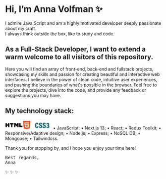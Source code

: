 # Hi, I’m Anna Volfman ✨
I admire Java Script and am a highly motivated developer deeply passionate about my craft.
<br> I always think outside the box, like to study and code.
## As a Full-Stack Developer, I want to extend a warm welcome to all visitors of this repository.
Here you will find an array of front-end, back-end and fullstack projects, showcasing my skills and passion for creating beautiful and interactive web interfaces. 
I believe in the power of clean code, intuitive user experiences, and pushing the boundaries of what's possible in the browser.
Feel free to explore the projects, dive into the code, and provide any feedback or suggestions you may have.
## My technology stack:

<img src="/images/w3_html5-ar21.png" height="30">
<img src="/images/CSS3-Interview-Questions-1.jpg" height="30">
• JavaScript;
• Next.js 13;
• React;
• Redux Toolkit;
• Responsive/Adaptive design;
• Node.js;
• Express;
• NoSQL DB;
• Mongoose;
• Tailwindcss.

Thank you for stopping by, and I hope you enjoy your time here!
<pre>Best regards,
Anna</pre>
✨ ✨ ✨
